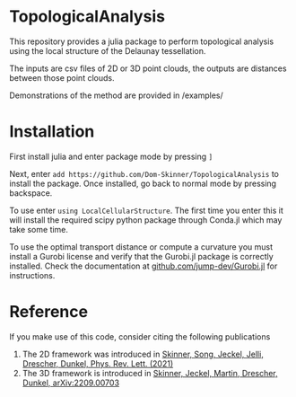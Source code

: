 # TopologicalAnalysis
This repository provides a julia package to perform topological analysis using the local structure of the Delaunay tessellation.

The inputs are csv files of 2D or 3D point clouds, the outputs are distances between those point clouds.

Demonstrations of the method are provided in /examples/

# Installation
First install julia and enter package mode by pressing `]`

Next, enter `add https://github.com/Dom-Skinner/TopologicalAnalysis` to install the package. Once installed, go back to normal mode by pressing backspace. 

To use enter `using LocalCellularStructure`. The first time you enter this it will install the required scipy python package through Conda.jl which may take some time.

To use the optimal transport distance or compute a curvature you must install a Gurobi license and verify that the Gurobi.jl package is correctly installed. Check the documentation at [github.com/jump-dev/Gurobi.jl](https://github.com/jump-dev/Gurobi.jl) for instructions.

# Reference
If you make use of this code, consider citing the following publications

1. The 2D framework was introduced in [Skinner, Song, Jeckel, Jelli, Drescher, Dunkel, Phys. Rev. Lett. (2021)](https://journals.aps.org/prl/abstract/10.1103/PhysRevLett.126.048101) 
2. The 3D framework is introduced in [Skinner, Jeckel, Martin, Drescher, Dunkel, arXiv:2209.00703](https://arxiv.org/abs/2209.00703)
